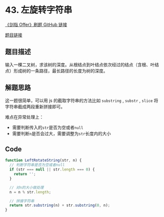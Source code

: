 # 43. 左旋转字符串

[《剑指 Offer》刷题 GitHub 链接](https://github.com/zhning12/Coding-Interviews)

[题目链接](https://www.nowcoder.com/practice/12d959b108cb42b1ab72cef4d36af5ec?tpId=13&tqId=11196&tPage=3&rp=3&ru=/ta/coding-interviews&qru=/ta/coding-interviews/question-ranking)

## 题目描述

输入一棵二叉树，求该树的深度。从根结点到叶结点依次经过的结点（含根、叶结点）形成树的一条路径，最长路径的长度为树的深度。

## 解题思路

这一题很简单，可以用 js 的截取字符串的方法比如 `substring` , `substr` , `slice` 将字符串截成两段重新拼接即可。

难点在异常处理上：

- 需要判断传入的`str`是否为空或者`null`
- 需要判断`n`是否会过大，需要调整为`str`长度内的大小

## Code

```javascript
function LeftRotateString(str, n) {
  // 判断字符串是否为空或者null
  if (str === null || str.length === 0) {
    return '';
  }

  // 对n的大小做处理
  n = n % str.length;

  // 拼接字符串
  return str.substring(n) + str.substring(0, n);
}
```
